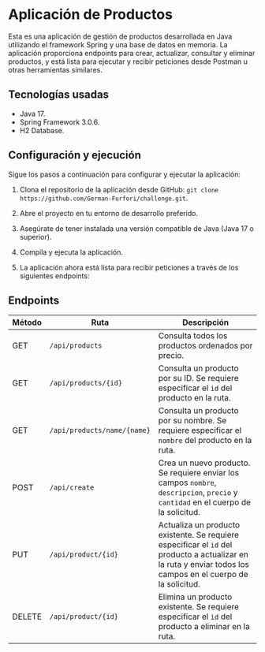 # Aplicación de Productos

Esta es una aplicación de gestión de productos desarrollada en Java utilizando el framework Spring y una base de datos en memoria. La aplicación proporciona endpoints para crear, actualizar, consultar y eliminar productos, y está lista para ejecutar y recibir peticiones desde Postman u otras herramientas similares.

## Tecnologías usadas

- Java 17.
- Spring Framework 3.0.6.
- H2 Database.

## Configuración y ejecución

Sigue los pasos a continuación para configurar y ejecutar la aplicación:

1. Clona el repositorio de la aplicación desde GitHub: `git clone https://github.com/German-Furfori/challenge.git`.

2. Abre el proyecto en tu entorno de desarrollo preferido.

3. Asegúrate de tener instalada una versión compatible de Java (Java 17 o superior).

4. Compila y ejecuta la aplicación.

5. La aplicación ahora está lista para recibir peticiones a través de los siguientes endpoints:

## Endpoints

| Método | Ruta                        | Descripción                                                                                                                                                   |
|--------|-----------------------------|---------------------------------------------------------------------------------------------------------------------------------------------------------------|
| GET    | `/api/products`             | Consulta todos los productos ordenados por precio.                                                                                                            |
| GET    | `/api/products/{id}`        | Consulta un producto por su ID. Se requiere especificar el `id` del producto en la ruta.                                                                      |
| GET    | `/api/products/name/{name}` | Consulta un producto por su nombre. Se requiere especificar el `nombre` del producto en la ruta.                                                              |
| POST   | `/api/create`               | Crea un nuevo producto. Se requiere enviar los campos `nombre`, `descripcion`, `precio` y `cantidad` en el cuerpo de la solicitud.                            |
| PUT    | `/api/product/{id}`         | Actualiza un producto existente. Se requiere especificar el `id` del producto a actualizar en la ruta y enviar todos los campos en el cuerpo de la solicitud. |
| DELETE | `/api/product/{id}`         | Elimina un producto existente. Se requiere especificar el `id` del producto a eliminar en la ruta.                                                            |
